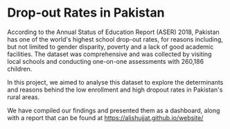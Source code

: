 # Drop-out Rates in Pakistan

According to the Annual Status of Education Report (ASER) 2018, Pakistan has one of the world's highest school drop-out rates, for reasons including, but not limited to gender disparity, poverty and a lack of good academic facilities. The dataset was comprehensive and was collected by visiting local schools and conducting one-on-one assessments with 260,186 children.

In this project, we aimed to analyse this dataset to explore the determinants and reasons behind the low enrollment and high dropout rates in Pakistan's rural areas.

We have compiled our findings and presented them as a dashboard, along with a report that can be found at https://alishujjat.github.io/website/

